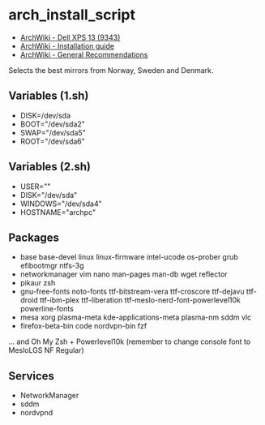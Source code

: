 # arch_install_script

* [ArchWiki - Dell XPS 13 (9343)](https://wiki.archlinux.org/index.php/Dell_XPS_13_(9343))
* [ArchWiki - Installation guide](https://wiki.archlinux.org/index.php/installation_guide)
* [ArchWiki - General Recommendations](https://wiki.archlinux.org/index.php/General_recommendations)

Selects the best mirrors from Norway, Sweden and Denmark.

## Variables (1.sh)
* DISK=/dev/sda
* BOOT="/dev/sda2"
* SWAP="/dev/sda5"
* ROOT="/dev/sda6"

## Variables (2.sh)
* USER=""
* DISK="/dev/sda"
* WINDOWS="/dev/sda4"
* HOSTNAME="archpc"

## Packages
* base base-devel linux linux-firmware intel-ucode os-prober grub efibootmgr ntfs-3g
* networkmanager vim nano man-pages man-db wget reflector
* pikaur zsh
* gnu-free-fonts noto-fonts ttf-bitstream-vera ttf-croscore ttf-dejavu ttf-droid ttf-ibm-plex ttf-liberation ttf-meslo-nerd-font-powerlevel10k powerline-fonts
* mesa xorg plasma-meta kde-applications-meta plasma-nm sddm vlc
* firefox-beta-bin code nordvpn-bin fzf

... and Oh My Zsh + Powerlevel10k (remember to change console font to MesloLGS NF Regular)

## Services
* NetworkManager
* sddm
* nordvpnd